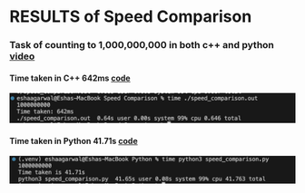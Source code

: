 # RESULTS of Speed Comparison

### Task of counting to 1,000,000,000 in both c++ and python [video](https://www.youtube.com/watch?v=VioxsWYzoJk)

#### Time taken in C++ **642ms** [code](../C++/Speed%20Comparison/speed_comparison.cpp)

![Picture](./speed_comparison_cpp.png)

#### Time taken in Python **41.71s** [code](../Python/speed_comparison.py)

![Picture](./speed_comparison_py.png)
